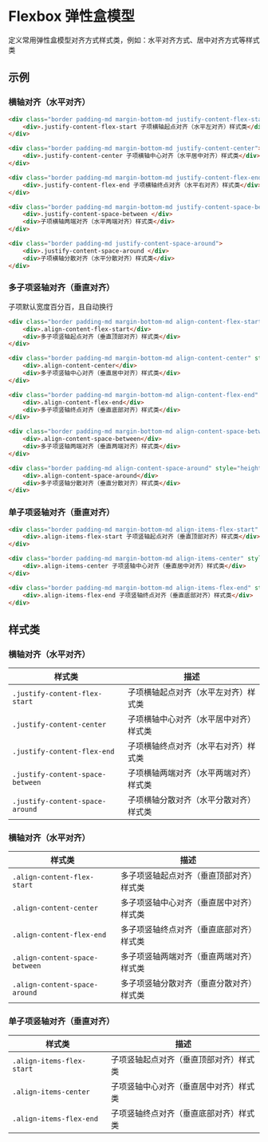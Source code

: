 # Flexbox 弹性盒模型
定义常用弹性盒模型对齐方式样式类，例如：水平对齐方式、居中对齐方式等样式类

## 示例
### 横轴对齐（水平对齐）
```html
<div class="border padding-md margin-bottom-md justify-content-flex-start">
    <div>.justify-content-flex-start 子项横轴起点对齐（水平左对齐）样式类</div>
</div>

<div class="border padding-md margin-bottom-md justify-content-center">
    <div>.justify-content-center 子项横轴中心对齐（水平居中对齐）样式类</div>
</div>

<div class="border padding-md margin-bottom-md justify-content-flex-end">
    <div>.justify-content-flex-end 子项横轴终点对齐（水平右对齐）样式类</div>
</div>

<div class="border padding-md margin-bottom-md justify-content-space-between">
    <div>.justify-content-space-between </div>
    <div>子项横轴两端对齐（水平两端对齐）样式类</div>
</div>

<div class="border padding-md justify-content-space-around">
    <div>.justify-content-space-around </div>
    <div>子项横轴分散对齐（水平分散对齐）样式类</div>
</div>
```

### 多子项竖轴对齐（垂直对齐）
子项默认宽度百分百，且自动换行
```html
<div class="border padding-md margin-bottom-md align-content-flex-start" style="height: 100px;">
    <div>.align-content-flex-start</div>
    <div>多子项竖轴起点对齐（垂直顶部对齐）样式类</div>
</div>

<div class="border padding-md margin-bottom-md align-content-center" style="height: 100px;">
    <div>.align-content-center</div>
    <div>多子项竖轴中心对齐（垂直居中对齐）样式类</div>
</div>

<div class="border padding-md margin-bottom-md align-content-flex-end" style="height: 100px;">
    <div>.align-content-flex-end</div>
    <div>多子项竖轴终点对齐（垂直底部对齐）样式类</div>
</div>

<div class="border padding-md margin-bottom-md align-content-space-between" style="height: 100px;">
    <div>.align-content-space-between</div>
    <div>多子项竖轴两端对齐（垂直两端对齐）样式类</div>
</div>

<div class="border padding-md align-content-space-around" style="height: 100px;">
    <div>.align-content-space-around</div>
    <div>多子项竖轴分散对齐（垂直分散对齐）样式类</div>
</div>
```

### 单子项竖轴对齐（垂直对齐）
```html
<div class="border padding-md margin-bottom-md align-items-flex-start" style="height: 100px;">
    <div>.align-items-flex-start 子项竖轴起点对齐（垂直顶部对齐）样式类</div>
</div>

<div class="border padding-md margin-bottom-md align-items-center" style="height: 100px;">
    <div>.align-items-center 子项竖轴中心对齐（垂直居中对齐）样式类</div>
</div>

<div class="border padding-md margin-bottom-md align-items-flex-end" style="height: 100px;">
    <div>.align-items-flex-end 子项竖轴终点对齐（垂直底部对齐）样式类</div>
</div>
```

## 样式类
### 横轴对齐（水平对齐）
样式类 | 描述
--- | ---
`.justify-content-flex-start` | 子项横轴起点对齐（水平左对齐）样式类
`.justify-content-center` | 子项横轴中心对齐（水平居中对齐）样式类
`.justify-content-flex-end` | 子项横轴终点对齐（水平右对齐）样式类
`.justify-content-space-between` | 子项横轴两端对齐（水平两端对齐）样式类
`.justify-content-space-around` | 子项横轴分散对齐（水平分散对齐）样式类

### 横轴对齐（水平对齐）
样式类 | 描述
--- | ---
`.align-content-flex-start` | 多子项竖轴起点对齐（垂直顶部对齐）样式类
`.align-content-center` | 多子项竖轴中心对齐（垂直居中对齐）样式类
`.align-content-flex-end` | 多子项竖轴终点对齐（垂直底部对齐）样式类
`.align-content-space-between` | 多子项竖轴两端对齐（垂直两端对齐）样式类
`.align-content-space-around ` | 多子项竖轴分散对齐（垂直分散对齐）样式类

### 单子项竖轴对齐（垂直对齐）
样式类 | 描述
--- | ---
`.align-items-flex-start` | 子项竖轴起点对齐（垂直顶部对齐）样式类
`.align-items-center` | 子项竖轴中心对齐（垂直居中对齐）样式类
`.align-items-flex-end` | 子项竖轴终点对齐（垂直底部对齐）样式类

